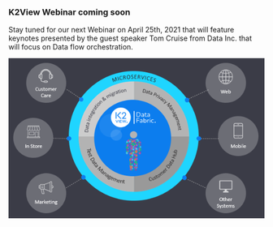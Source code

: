 ### K2View Webinar coming soon

Stay tuned for our next Webinar on April 25th, 2021 that will feature keynotes presented by the guest speaker Tom Cruise from Data Inc. that will focus on Data flow orchestration.



![image](images/product_update_20210131_1.PNG)